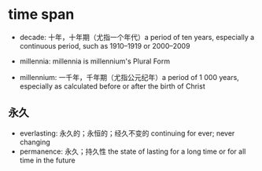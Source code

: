 # time span

- decade: 十年，十年期（尤指一个年代）a period of ten years, especially a continuous period, such as 1910–1919 or 2000–2009

- millennia: millennia is millennium's Plural Form
- millennium: 一千年，千年期（尤指公元纪年）a period of 1 000 years, especially as calculated before or after the birth of Christ

## 永久

- everlasting: 永久的；永恒的；经久不变的 continuing for ever; never changing
- permanence: 永久；持久性 the state of lasting for a long time or for all time in the future
